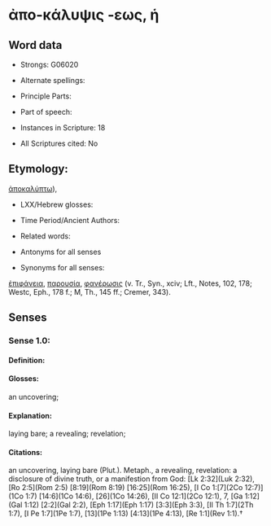 # ἀπο-κάλυψις -εως, ἡ

<!-- Status: S2=NeedsEdits -->
<!-- Lexica used for edits:   -->

## Word data

* Strongs: G06020

* Alternate spellings:



* Principle Parts: 


* Part of speech: 


* Instances in Scripture: 18

* All Scriptures cited: No

## Etymology: 

[ἀποκαλύπτω]()),

* LXX/Hebrew glosses: 


* Time Period/Ancient Authors: 


* Related words: 

* Antonyms for all senses

* Synonyms for all senses: 

 [ἐπιφάνεια](../G20150/01.md), [παρουσία](../G39520/01.md), [φανέρωσις](../G53210/01.md) (v. Tr., Syn., xciv; Lft., Notes, 102, 178; Westc, Eph., 178 f.; M, Th., 145 ff.; Cremer, 343).

## Senses 


### Sense  1.0: 

#### Definition: 

#### Glosses: 

an uncovering; 

#### Explanation: 

laying bare; 
a revealing; 
revelation; 

#### Citations: 

an uncovering, laying bare (Plut.). Metaph., a revealing, revelation: a disclosure of divine truth, or a manifestion from God: [Lk 2:32](Luk 2:32), [Ro 2:5](Rom 2:5) [8:19](Rom 8:19) [16:25](Rom 16:25), [I Co 1:[7](2Co 12:7)](1Co 1:7) [14:6](1Co 14:6), [26](1Co 14:26), [II Co 12:1](2Co 12:1), 7, [Ga 1:12](Gal 1:12) [2:2](Gal 2:2), [Eph 1:17](Eph 1:17) [3:3](Eph 3:3), [II Th 1:7](2Th 1:7), [I Pe 1:7](1Pe 1:7), [13](1Pe 1:13) [4:13](1Pe 4:13), [Re 1:1](Rev 1:1).†
